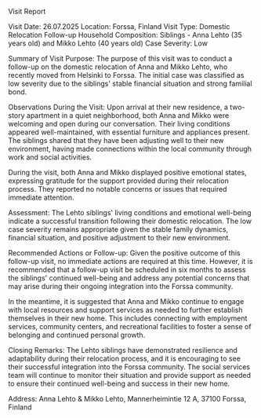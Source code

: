  Visit Report

Visit Date: 26.07.2025
Location: Forssa, Finland
Visit Type: Domestic Relocation Follow-up
Household Composition: Siblings - Anna Lehto (35 years old) and Mikko Lehto (40 years old)
Case Severity: Low

Summary of Visit Purpose:
The purpose of this visit was to conduct a follow-up on the domestic relocation of Anna and Mikko Lehto, who recently moved from Helsinki to Forssa. The initial case was classified as low severity due to the siblings' stable financial situation and strong familial bond.

Observations During the Visit:
Upon arrival at their new residence, a two-story apartment in a quiet neighborhood, both Anna and Mikko were welcoming and open during our conversation. Their living conditions appeared well-maintained, with essential furniture and appliances present. The siblings shared that they have been adjusting well to their new environment, having made connections within the local community through work and social activities.

During the visit, both Anna and Mikko displayed positive emotional states, expressing gratitude for the support provided during their relocation process. They reported no notable concerns or issues that required immediate attention.

Assessment:
The Lehto siblings' living conditions and emotional well-being indicate a successful transition following their domestic relocation. The low case severity remains appropriate given the stable family dynamics, financial situation, and positive adjustment to their new environment.

Recommended Actions or Follow-up:
Given the positive outcome of this follow-up visit, no immediate actions are required at this time. However, it is recommended that a follow-up visit be scheduled in six months to assess the siblings' continued well-being and address any potential concerns that may arise during their ongoing integration into the Forssa community.

In the meantime, it is suggested that Anna and Mikko continue to engage with local resources and support services as needed to further establish themselves in their new home. This includes connecting with employment services, community centers, and recreational facilities to foster a sense of belonging and continued personal growth.

Closing Remarks:
The Lehto siblings have demonstrated resilience and adaptability during their relocation process, and it is encouraging to see their successful integration into the Forssa community. The social services team will continue to monitor their situation and provide support as needed to ensure their continued well-being and success in their new home.

Address: Anna Lehto & Mikko Lehto, Mannerheimintie 12 A, 37100 Forssa, Finland
